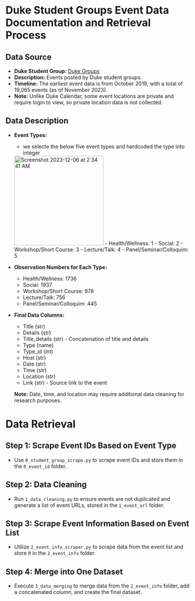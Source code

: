 # Duke Student Groups Event Data Documentation and Retrieval Process

## Data Source
- **Duke Student Group:** [Duke Groups](https://dukegroups.com/events)
- **Description:** Events posted by Duke student groups.
- **Timeline:** The earliest event data is from October 2019, with a total of 19,065 events (as of November 2023).
- **Note:** Unlike Duke Calendar, some event locations are private and require login to view, so private location data is not collected.

## Data Description

- **Event Types:**
  - we selecte the below five event types and hardcoded the type into integer
  <img width="243" alt="Screenshot 2023-12-06 at 2 34 41 AM" src="https://github.com/nogibjj/Event_classifier/assets/46847817/a4798088-214c-40a3-8767-19a0a5dd1d89">
  - Health/Wellness: 1
  - Social: 2
  - Workshop/Short Course: 3
  - Lecture/Talk: 4
  - Panel/Seminar/Colloquim: 5
 
- **Observation Numbers for Each Type:**
  - Health/Wellness: 1736
  - Social: 1937
  - Workshop/Short Course: 978
  - Lecture/Talk: 756
  - Panel/Seminar/Colloquim: 445

- **Final Data Columns:**
  - Title (str)
  - Details (str)
  - Title_details (str) - Concatenation of title and details
  - Type (name)
  - Type_id (int)
  - Host (str)
  - Date (str)
  - Time (str)
  - Location (str)
  - Link (str) - Source link to the event

  **Note:** Date, time, and location may require additional data cleaning for research purposes.

# Data Retrieval

## Step 1: Scrape Event IDs Based on Event Type
- Use `0_student_group_scrape.py` to scrape event IDs and store them in the `0_event_id` folder.

## Step 2: Data Cleaning
- Run `1_data_cleaning.py` to ensure events are not duplicated and generate a list of event URLs, stored in the `1_event_url` folder.

## Step 3: Scrape Event Information Based on Event List
- Utilize `2_event_info_scraper.py` to scrape data from the event list and store it in the `2_event_info` folder.

## Step 4: Merge into One Dataset
- Execute `3_data_merging` to merge data from the `2_event_info` folder, add a concatenated column, and create the final dataset.
